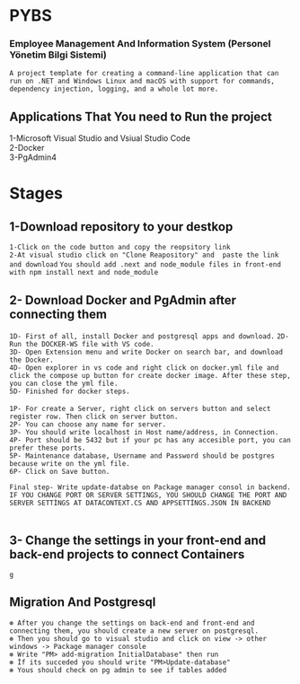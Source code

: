 # PYBS 
### Employee Management And Information System (Personel Yönetim Bilgi Sistemi)
`A project template for creating a command-line application that can run on .NET and Windows Linux and macOS with support for commands, dependency injection, logging, and a whole lot more.`<br/>
## Applications That You need to Run the project <br/>

1-Microsoft Visual Studio and Vsiual Studio Code <br/>
2-Docker <br/>
3-PgAdmin4 <br/>

# Stages <br/>

## 1-Download repository to your destkop <br/>
`1-Click on the code button and copy the reopsitory link` <br/>
`2-At visual studio click on "Clone Reapository" and  paste the link and download`
`You should add .next and node_module files in front-end with npm install next and node_module`
## 2- Download Docker and PgAdmin after connecting them <br/>
`1D- First of all, install Docker and postgresql apps and download.`
`2D- Run the DOCKER-WS file with VS code.` <br/>
`3D- Open Extension menu and write Docker on search bar, and download the Docker.` <br/>
`4D- Open explorer in vs code and right click on docker.yml file and click the compose up button for create docker image. After these step, you can close the yml file.` <br/>
`5D- Finished for docker steps.` <br/>
<br/>
`1P- For create a Server, right click on servers button and select register row. Then click on server button.` <br/>
`2P- You can choose any name for server. ` <br/>
`3P- You should write localhost in Host name/address, in Connection.` <br/>
`4P- Port should be 5432 but if your pc has any accesible port, you can prefer these ports.` <br/>
`5P- Maintenance database, Username and Password should be postgres because write on the yml file.` <br/>
`6P- Click on Save button.` <br/>

`Final step- Write update-databse on Package manager consol in backend.` <br/>
`IF YOU CHANGE PORT OR SERVER SETTINGS, YOU SHOULD CHANGE THE PORT AND SERVER SETTİNGS AT DATACONTEXT.CS AND APPSETTİNGS.JSON İN BACKEND ` <br/>
 <br/>
## 3- Change the settings in your front-end and back-end projects to connect Containers <br/>
`g`
## Migration And Postgresql <br/>
`⊛ After you change the settings on back-end and front-end and connecting them, you should create a new server on postgresql.`<br/>
`⊛ Then you should go to visual studio and click on view -> other windows -> Package manager console`<br/>
`⊛ Write "PM> add-migration İnitialDatabase" then run`<br/>
`⊛ İf its succeded you should write "PM>Update-database"`<br/>
`⊛ Yous should check on pg admin to see if tables added`<br/>
